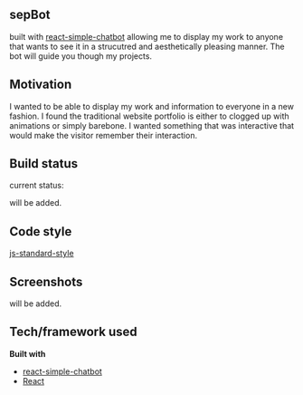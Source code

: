## sepBot

built with [react-simple-chatbot](https://lucasbassetti.com.br/react-simple-chatbot/) allowing me to display my work to anyone that wants to see it in a strucutred and aesthetically pleasing manner. The bot will guide you though my projects.

## Motivation

I wanted to be able to display my work and information to everyone in a new fashion. I found the traditional website portfolio is either to clogged up with animations or simply barebone. I wanted something that was interactive that would make the visitor remember their interaction.

## Build status

current status:

will be added.

<!-- [![Build Status]]
[![Windows Build Status]] -->

## Code style

[js-standard-style](https://img.shields.io/badge/code%20style-standard-brightgreen.svg?style=flat)

## Screenshots

will be added.

## Tech/framework used

<b>Built with</b>

- [react-simple-chatbot](https://lucasbassetti.com.br/react-simple-chatbot/)
- [React](https://reactjs.org/)
